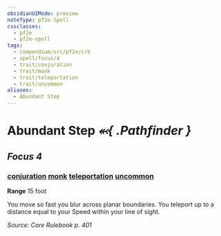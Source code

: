 ```yaml
---
obsidianUIMode: preview
noteType: pf2e-Spell
cssclasses:
  - pf2e
  - pf2e-spell
tags:
  - compendium/src/pf2e/crb
  - spell/focus/4
  - trait/conjuration
  - trait/monk
  - trait/teleportation
  - trait/uncommon
aliases:
  - Abundant Step
---
```



# Abundant Step  *⬻{ .Pathfinder }* 
## *Focus 4*
### [conjuration](rules/traits/conjuration.md "Conjuration School Trait")  [monk](rules/traits/monk.md "Monk Class Trait")  [teleportation](rules/traits/teleportation.md "Teleportation Effect Trait")  [uncommon](rules/traits/uncommon.md "Uncommon Rarity Trait")
**Range** 15 foot

You move so fast you blur across planar boundaries. You teleport up to a distance equal to your Speed within your line of sight.

*Source: Core Rulebook p. 401*